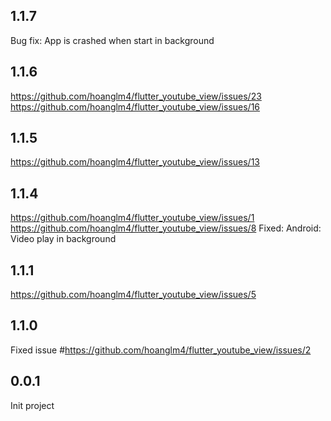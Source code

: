 ## 1.1.7
Bug fix: App is crashed when start in background

## 1.1.6
https://github.com/hoanglm4/flutter_youtube_view/issues/23
https://github.com/hoanglm4/flutter_youtube_view/issues/16

## 1.1.5
https://github.com/hoanglm4/flutter_youtube_view/issues/13

## 1.1.4
https://github.com/hoanglm4/flutter_youtube_view/issues/1
https://github.com/hoanglm4/flutter_youtube_view/issues/8
Fixed:
Android: Video play in background

## 1.1.1
https://github.com/hoanglm4/flutter_youtube_view/issues/5

## 1.1.0
Fixed issue #https://github.com/hoanglm4/flutter_youtube_view/issues/2

## 0.0.1
Init project
